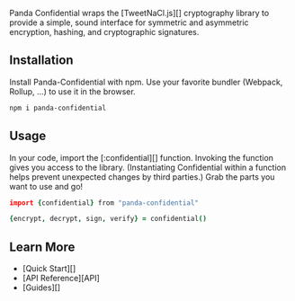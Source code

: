 Panda Confidential wraps the [TweetNaCl.js][] cryptography library to provide a simple, sound interface for symmetric and asymmetric encryption, hashing, and cryptographic signatures.

## Installation

Install Panda-Confidential with npm. Use your favorite bundler (Webpack, Rollup, …) to use it in the browser.

```bash
npm i panda-confidential
```

## Usage

In your code, import the [:confidential][] function. Invoking the function gives you access to the library. (Instantiating Confidential within a function helps prevent unexpected changes by third parties.) Grab the parts you want to use and go!

```coffeescript
import {confidential} from "panda-confidential"

{encrypt, decrypt, sign, verify} = confidential()
```

## Learn More

- [Quick Start][]
- [API Reference][API]
- [Guides][]
